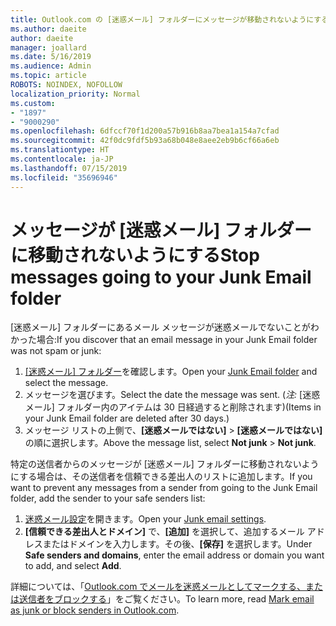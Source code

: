 ```yaml
---
title: Outlook.com の [迷惑メール] フォルダーにメッセージが移動されないようにする
ms.author: daeite
author: daeite
manager: joallard
ms.date: 5/16/2019
ms.audience: Admin
ms.topic: article
ROBOTS: NOINDEX, NOFOLLOW
localization_priority: Normal
ms.custom:
- "1897"
- "9000290"
ms.openlocfilehash: 6dfccf70f1d200a57b916b8aa7bea1a154a7cfad
ms.sourcegitcommit: 42f0dc9fdf5b93a68b048e8aee2eb9b6cf66a6eb
ms.translationtype: HT
ms.contentlocale: ja-JP
ms.lasthandoff: 07/15/2019
ms.locfileid: "35696946"
---
```

# <a name="stop-messages-from-going-to-your-junk-email-folder"></a><span data-ttu-id="4def6-102">メッセージが [迷惑メール] フォルダーに移動されないようにする</span><span class="sxs-lookup"><span data-stu-id="4def6-102">Stop messages going to your Junk Email folder</span></span>

<span data-ttu-id="4def6-103">[迷惑メール] フォルダーにあるメール メッセージが迷惑メールでないことがわかった場合:</span><span class="sxs-lookup"><span data-stu-id="4def6-103">If you discover that an email message in your Junk Email folder was not spam or junk:</span></span>

1. <span data-ttu-id="4def6-104">[[迷惑メール] フォルダー](https://outlook.live.com/mail/junkemail)を確認します。</span><span class="sxs-lookup"><span data-stu-id="4def6-104">Open your [Junk Email folder](https://outlook.live.com/mail/junkemail) and select the message.</span></span>
1. <span data-ttu-id="4def6-105">メッセージを選びます。</span><span class="sxs-lookup"><span data-stu-id="4def6-105">Select the date the message was sent.</span></span> <span data-ttu-id="4def6-106">(*注:* [迷惑メール] フォルダー内のアイテムは 30 日経過すると削除されます)</span><span class="sxs-lookup"><span data-stu-id="4def6-106">(Items in your Junk Email folder are deleted after 30 days.)</span></span>
1. <span data-ttu-id="4def6-107">メッセージ リストの上側で、**[迷惑メールではない]** > **[迷惑メールではない]** の順に選択します。</span><span class="sxs-lookup"><span data-stu-id="4def6-107">Above the message list, select **Not junk** > **Not junk**.</span></span>

<span data-ttu-id="4def6-108">特定の送信者からのメッセージが [迷惑メール] フォルダーに移動されないようにする場合は、その送信者を信頼できる差出人のリストに追加します。</span><span class="sxs-lookup"><span data-stu-id="4def6-108">If you want to prevent any messages from a sender from going to the Junk Email folder, add the sender to your safe senders list:</span></span>

1. <span data-ttu-id="4def6-109">[迷惑メール設定](https://go.microsoft.com/fwlink/?linkid=2035804)を開きます。</span><span class="sxs-lookup"><span data-stu-id="4def6-109">Open your [Junk email settings](https://go.microsoft.com/fwlink/?linkid=2035804).</span></span>
1. <span data-ttu-id="4def6-110">**[信頼できる差出人とドメイン]** で、**[追加]** を選択して、追加するメール アドレスまたはドメインを入力します。その後、**[保存]** を選択します。</span><span class="sxs-lookup"><span data-stu-id="4def6-110">Under **Safe senders and domains**, enter the email address or domain you want to add, and select **Add**.</span></span>

<span data-ttu-id="4def6-111">詳細については、「[Outlook.com でメールを迷惑メールとしてマークする、または送信者をブロックする](https://support.office.com/article/a3ece97b-82f8-4a5e-9ac3-e92fa6427ae4?wt.mc_id=Office_Outlook_com_Alchemy)」をご覧ください。</span><span class="sxs-lookup"><span data-stu-id="4def6-111">To learn more, read [Mark email as junk or block senders in Outlook.com](https://support.office.com/article/a3ece97b-82f8-4a5e-9ac3-e92fa6427ae4?wt.mc_id=Office_Outlook_com_Alchemy).</span></span>
